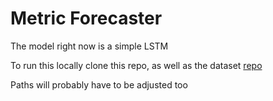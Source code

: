 # Metric Forecaster

The model right now is a simple LSTM

To run this locally clone this repo, as well as the dataset [repo](https://github.com/lelepado01/yProv4MLProvenanceDataset)

Paths will probably have to be adjusted too

